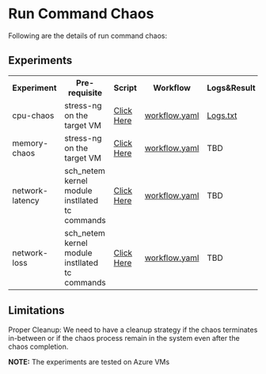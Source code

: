 # Run Command Chaos

Following are the details of run command chaos:

## Experiments

<table>
  <tr>
    <th>Experiment</th>
    <th>Pre-requisite</th>
    <th>Script</th>
    <th>Workflow</th>
    <th>Logs&Result</th>
  </tr>
  <tr>
    <td>cpu-chaos</td>
    <td>stress-ng on the target VM</td>
    <td><a href="https://github.com/uditgaurav/run-command-chaos/blob/master/pkg/utils/scripts/cpu-chaos.sh">Click Here</a></td>
    <td><a href="https://github.com/uditgaurav/run-command-chaos/blob/master/artefact/workflows/cpu-chaos-wf.yaml">workflow.yaml</a></td>
    <td><a href="https://github.com/uditgaurav/run-command-chaos/blob/master/artefact/logs/cpu-chaos-logs-and-result.txt">Logs.txt</a></td>
  </tr>
  
  <tr>
    <td>memory-chaos</td>
    <td>stress-ng on the target VM</td>
    <td><a href="https://github.com/uditgaurav/run-command-chaos/blob/master/pkg/utils/scripts/memory-chaos.sh">Click Here</a></td>
    <td><a href="https://github.com/uditgaurav/run-command-chaos/blob/master/artefact/workflows/memory-chaos-wf.yaml">workflow.yaml</a></td>
    <td>TBD</td>
  </tr>
  
  <tr>
    <td>network-latency</td>
    <td>sch_netem kernel module instllated <br> tc commands</td>
    <td><a href="https://github.com/uditgaurav/run-command-chaos/blob/master/pkg/utils/scripts/network-latency-chaos.sh">Click Here</a></td>
    <td><a href="https://github.com/uditgaurav/run-command-chaos/blob/master/artefact/workflows/network-latency-wf.yaml">workflow.yaml</a></td>
    <td>TBD</td>
  </tr>
  
   <tr>
    <td>network-loss</td>
    <td>sch_netem kernel module instllated <br> tc commands</td>
    <td><a href="https://github.com/uditgaurav/run-command-chaos/blob/master/pkg/utils/scripts/network-loss-chaos.sh">Click Here</a></td>
    <td><a href="https://github.com/uditgaurav/run-command-chaos/blob/master/artefact/workflows/network-loss-wf.yaml">workflow.yaml</a></td>
    <td>TBD</td>
  </tr>
</table>

## Limitations

Proper Cleanup: We need to have a cleanup strategy if the chaos terminates in-between or if the chaos process remain in the system even after the chaos completion.

**NOTE:** The experiments are tested on Azure VMs
